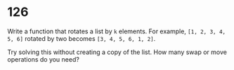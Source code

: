 [_metadata_:difficulty]:-  "Medium"
[_metadata_:asker]:-       "Facebook"
[_metadata_:tags]:-        "list"

# 126

Write a function that rotates a list by `k` elements. For example, `[1, 2, 3, 4, 5, 6]` rotated by two becomes `[3, 4, 5, 6, 1, 2]`.

Try solving this without creating a copy of the list. How many swap or move operations do you need?
